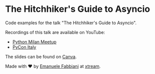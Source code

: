 # The Hitchhiker's Guide to Asyncio

Code examples for the talk "The Hitchhiker's Guide to Asyncio".

Recordings of this talk are available on YouTube:
- [Python Milan Meetup](https://www.youtube.com/live/UyRj8Sh3E_Y?si=F3JARuJIVv4PjGOY)
- [PyCon Italy](https://youtu.be/k0fzfhRJ2UM?si=6osxtOZK8uAh8ntv)

The slides can be found on [Canva](https://www.canva.com/design/DAGTYlQ6szE/x0Tt8cZIQ_GDdJsY1--W2g/edit?utm_content=DAGTYlQ6szE&utm_campaign=designshare&utm_medium=link2&utm_source=sharebutton).

Made with ❤️ by [Emanuele Fabbiani](https://www.linkedin.com/in/emanuelefabbiani/) at [xtream](https://xtreamers.io/).
